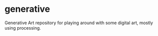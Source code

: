 # generative
Generative Art repository for playing around with some digital art, mostly using processing.
